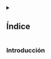 
<details>
  <summary><h2>Índice</h2></summary>

- [Introducción](#introducción)

</details>

<h3>Introducción</h3>

